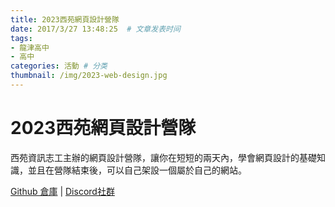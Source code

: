 ```yaml
---
title: 2023西苑網頁設計營隊
date: 2017/3/27 13:48:25  # 文章发表时间
tags:
- 龍津高中
- 高中
categories: 活動 # 分类
thumbnail: /img/2023-web-design.jpg
---
```


# 2023西苑網頁設計營隊

西苑資訊志工主辦的網頁設計營隊，讓你在短短的兩天內，學會網頁設計的基礎知識，並且在營隊結束後，可以自己架設一個屬於自己的網站。

[Github 倉庫](https://github.com/SYSH-Tech-Volunteer/Web-Design-Camp) | [Discord社群](https://discord.gg/Awwasw45Gc)